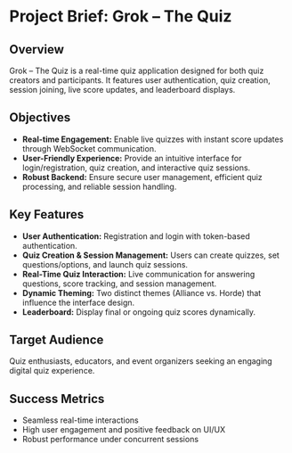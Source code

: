 # Project Brief: Grok – The Quiz

## Overview

Grok – The Quiz is a real-time quiz application designed for both quiz creators and participants. It features user authentication, quiz creation, session joining, live score updates, and leaderboard displays.

## Objectives

- **Real-time Engagement:** Enable live quizzes with instant score updates through WebSocket communication.
- **User-Friendly Experience:** Provide an intuitive interface for login/registration, quiz creation, and interactive quiz sessions.
- **Robust Backend:** Ensure secure user management, efficient quiz processing, and reliable session handling.

## Key Features

- **User Authentication:** Registration and login with token-based authentication.
- **Quiz Creation & Session Management:** Users can create quizzes, set questions/options, and launch quiz sessions.
- **Real-Time Quiz Interaction:** Live communication for answering questions, score tracking, and session management.
- **Dynamic Theming:** Two distinct themes (Alliance vs. Horde) that influence the interface design.
- **Leaderboard:** Display final or ongoing quiz scores dynamically.

## Target Audience

Quiz enthusiasts, educators, and event organizers seeking an engaging digital quiz experience.

## Success Metrics

- Seamless real-time interactions
- High user engagement and positive feedback on UI/UX
- Robust performance under concurrent sessions
